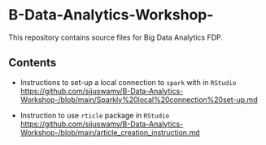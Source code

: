 # B-Data-Analytics-Workshop-
This repository contains source files for Big Data Analytics FDP.

## Contents

- Instructions to set-up a local connection to `spark` with in `RStudio`  <https://github.com/sijuswamy/B-Data-Analytics-Workshop-/blob/main/Sparkly%20local%20connection%20set-up.md>

- Instruction to use `rticle` package in `RStudio` <https://github.com/sijuswamy/B-Data-Analytics-Workshop-/blob/main/article_creation_instruction.md>
